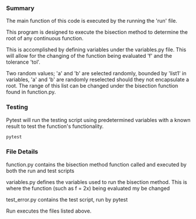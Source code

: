 ### Summary

The main function of this code is executed by the running the 'run' file.

This program is designed to execute the bisection method to determine the root of any continuous function. 

This is accomplished by defining variables under the variables.py file. This will allow for the changing of the function being evaluated 'f' and the tolerance 'tol'. 

Two random values; 'a' and 'b' are selected randomly, bounded by 'list1' in variables, 'a' and 'b' are randomly reselected should they not encapsulate a root. The range of this list can be changed under the bisection function found in function.py. 

### Testing

Pytest will run the testing script using predetermined variables with a known result to test the function's functionality. 
```bash
pytest
```

### File Details

function.py contains the bisection method function called and executed by both the run and test scripts

variables.py defines the variables used to run the bisection method. This is where the function (such as f = 2x) being evaluated my be changed

test_error.py contains the test script, run by pytest

Run executes the files listed above. 